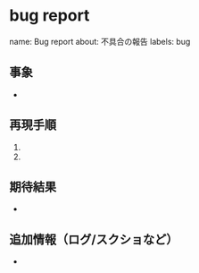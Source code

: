 # bug report

name: Bug report
about: 不具合の報告
labels: bug

## 事象

-

## 再現手順

1.
2.

## 期待結果

-

## 追加情報（ログ/スクショなど）

-
